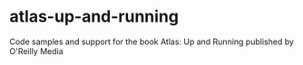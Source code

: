 # atlas-up-and-running
Code samples and support for the book Atlas: Up and Running published by O'Reilly Media
